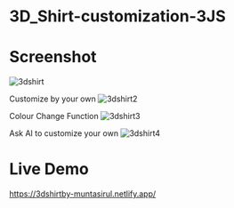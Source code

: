 # 3D_Shirt-customization-3JS

# Screenshot

![3dshirt](https://github.com/Muntasirul-2002/3D_Shirt-customization-3JS/assets/108189526/a9395e74-0d3e-40e7-950c-5799bdf7bfe6)

Customize by your own
![3dshirt2](https://github.com/Muntasirul-2002/3D_Shirt-customization-3JS/assets/108189526/5cd50d36-6c2d-4dca-86b0-7e93959a233f)

Colour Change Function
![3dshirt3](https://github.com/Muntasirul-2002/3D_Shirt-customization-3JS/assets/108189526/3fe9b16b-659b-4a89-9353-5d5c534762e7)

Ask AI to customize your own
![3dshirt4](https://github.com/Muntasirul-2002/3D_Shirt-customization-3JS/assets/108189526/bc0b7486-778d-44b7-95b2-29877024cbcd)

# Live Demo
https://3dshirtby-muntasirul.netlify.app/
